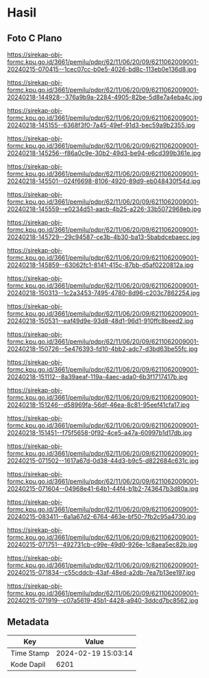 # Hasil

## Foto C Plano

https://sirekap-obj-formc.kpu.go.id/3661/pemilu/pdpr/62/11/06/20/09/6211062009001-20240215-070415--1cec07cc-b0e5-4026-bd8c-113eb0e136d8.jpg

https://sirekap-obj-formc.kpu.go.id/3661/pemilu/pdpr/62/11/06/20/09/6211062009001-20240218-144928--376a9b9a-2284-4905-82be-5d8e7a4eba4c.jpg

https://sirekap-obj-formc.kpu.go.id/3661/pemilu/pdpr/62/11/06/20/09/6211062009001-20240218-145155--6368f3f0-7a45-49ef-91d3-bec59a9b2355.jpg

https://sirekap-obj-formc.kpu.go.id/3661/pemilu/pdpr/62/11/06/20/09/6211062009001-20240218-145256--f86a0c9e-30b2-49d3-be94-e6cd399b361e.jpg

https://sirekap-obj-formc.kpu.go.id/3661/pemilu/pdpr/62/11/06/20/09/6211062009001-20240218-145501--024f6698-8106-4920-89d9-eb048430f54d.jpg

https://sirekap-obj-formc.kpu.go.id/3661/pemilu/pdpr/62/11/06/20/09/6211062009001-20240218-145559--e0234d51-aacb-4b25-a226-33b5072968eb.jpg

https://sirekap-obj-formc.kpu.go.id/3661/pemilu/pdpr/62/11/06/20/09/6211062009001-20240218-145729--29c94587-ce3b-4b30-ba13-5babdcebaecc.jpg

https://sirekap-obj-formc.kpu.go.id/3661/pemilu/pdpr/62/11/06/20/09/6211062009001-20240218-145859--63062fc1-8141-415c-87bb-d5af0220812a.jpg

https://sirekap-obj-formc.kpu.go.id/3661/pemilu/pdpr/62/11/06/20/09/6211062009001-20240218-150313--1c2a3453-7495-4780-8d96-c203c7862254.jpg

https://sirekap-obj-formc.kpu.go.id/3661/pemilu/pdpr/62/11/06/20/09/6211062009001-20240218-150531--eaf49d9e-93d8-48d1-96d1-910ffc8beed2.jpg

https://sirekap-obj-formc.kpu.go.id/3661/pemilu/pdpr/62/11/06/20/09/6211062009001-20240218-150726--5e476393-fd10-4bb2-adc7-d3bd63be55fc.jpg

https://sirekap-obj-formc.kpu.go.id/3661/pemilu/pdpr/62/11/06/20/09/6211062009001-20240218-151112--8a39aeaf-119a-4aec-ada0-6b3f1717417b.jpg

https://sirekap-obj-formc.kpu.go.id/3661/pemilu/pdpr/62/11/06/20/09/6211062009001-20240218-151246--d58969fa-56df-46ea-8c81-95eef41cfa17.jpg

https://sirekap-obj-formc.kpu.go.id/3661/pemilu/pdpr/62/11/06/20/09/6211062009001-20240218-151451--f75f5658-0f92-4ce5-a47a-60997b1d17db.jpg

https://sirekap-obj-formc.kpu.go.id/3661/pemilu/pdpr/62/11/06/20/09/6211062009001-20240215-071502--1617a67d-0d38-44d3-b9c5-d822684c631c.jpg

https://sirekap-obj-formc.kpu.go.id/3661/pemilu/pdpr/62/11/06/20/09/6211062009001-20240215-071604--04968e41-64b1-44f4-b1b2-743647b3d80a.jpg

https://sirekap-obj-formc.kpu.go.id/3661/pemilu/pdpr/62/11/06/20/09/6211062009001-20240215-083411--6a1a67d2-6764-463e-bf50-7fb2c95a4730.jpg

https://sirekap-obj-formc.kpu.go.id/3661/pemilu/pdpr/62/11/06/20/09/6211062009001-20240215-071751--492731cb-c99e-49d0-926e-1c8aea5ec82b.jpg

https://sirekap-obj-formc.kpu.go.id/3661/pemilu/pdpr/62/11/06/20/09/6211062009001-20240215-071834--c55cddcb-43af-48ed-a2db-7ea7b13ee197.jpg

https://sirekap-obj-formc.kpu.go.id/3661/pemilu/pdpr/62/11/06/20/09/6211062009001-20240215-071919--c07a5619-45b1-4428-a940-3ddcd7bc8562.jpg


## Metadata

| Key        | Value               |
| ---------- | ------------------- |
| Time Stamp | 2024-02-19 15:03:14 |
| Kode Dapil | 6201                |



